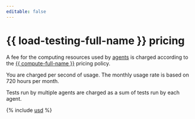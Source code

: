 ```yaml
---
editable: false
---
```


# {{ load-testing-full-name }} pricing

A fee for the computing resources used by [agents](concepts/agent.md) is charged according to the [{{ compute-full-name }}](../compute/pricing.md) pricing policy.


You are charged per second of usage. The monthly usage rate is based on 720 hours per month.

Tests run by multiple agents are charged as a sum of tests run by each agent.




{% include [usd](../_pricing/load-testing/usd.md) %}
